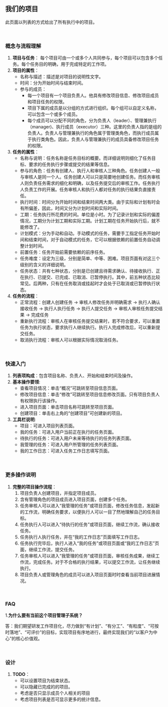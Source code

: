 ## 我们的项目
此页面以列表的方式给出了所有执行中的项目。

<br/>

### 概念与流程理解
1. **项目与任务**： 每个项目可由一个或多个人共同参与，每个项目可以包含多个任务。每个任务目的明确，用于完成特定的工作项。
2. **项目的属性**：
	* 名称与描述：描述是对项目的说明性文字。
	* 时间：分为开始时间与结束时间。
	* 参与的成员：
		* 每一个项目有一个项目负责人。他具有修改项目信息、修改项目成员和项目任务的权限。
		* 项目下属的成员是以分组的方式进行组织。每个组可以自定义名称，可以包含一个或多个成员。
		* 每个成员可以分配不同的角色，分为负责人（leader）、管理兼执行（manager)、执行成员（executor）三种。这里的负责人指的是组的负责人。负责人与管理兼执行的角色属于管理类角色，而执行成员属于执行类角色。因此，负责人与管理兼执行的成员具备修改项目任务的权限。
3. **任务的属性**：
	* 名称与说明：任务名称是任务目标的概要。而详细说明则细化了任务目标、要求的任务执行步骤或提交的结果等信息。
	* 参与的角色：任务有创建人、执行人和审核人三种角色。任务创建人一般与审核人是同一个人。任务创建人可以只是简要地创建任务。而任务审核人则负责任务需求的细化和明确，以及任务提交后的审核工作。任务执行人负责工作的开展。任务审核人和执行人都对任务的执行结果负直接责任。
	* 执行时间：时间分为开始时间和结束时间两大类。由于实际和计划有时会有所偏差，因此，时间又分为计划时间和实际时间。
	* 工期：任务执行所花费的时间。单位是小时。为了记录计划和实际的偏差情况，工期分为计划工期和实际工期。计划工期在任务开始执行后，就不能修改了。
	* 计划模式：分为手动和自动。手动模式的任务，需要手工指定任务开始时间和结束时间，对于自动模式的任务，它可以根据依赖的前置任务自动调整计划时间。
	* 前置任务：任务开始前需要依赖的前序任务。
	* 任务难度：设定为三级，分别是简单、中等、困难。项目页面有对这三个级别的含义的详细说明。
	* 任务状态：共有七种状态，分别是已创建且待需求确认、待接收执行、正在执行、已提交、已完成、已取消、已暂停执行。其中，前五种状态比较常见。后两种，只有在任务取消或挂起时才会处于已取消或已暂停执行状态。
4. **任务的流程**：
	* 正常流程：创建人创建任务 -> 审核人修改任务并明确需求 -> 执行人确认接收任务 -> 执行人执行任务 -> 执行人提交任务 -> 审核人审核任务提交结果 -> 完成任务
	* 重新执行流程：审核人在审核任务提交结果时，若不符合要求，可以重置任务为执行状态，要求执行人继续执行。执行人完成修改后，可以重新提交任务。
	* 取消执行流程：审核人可以根据实际情况取消任务。

<br/>

### 快速入门
1. **列表项构成**：包含项目名称、负责人、开始和结束时间及操作。
2. **基本操作要领**: 
	* 查看项目情况：单击“概况”可跳转至项目信息页面。
	* 修改项目信息：单击“修改”可跳转至项目信息修改页面。只有项目负责人有权限执行该操作。
	* 进入项目页面：单击项目名称可跳转至项目页面。
	* 创建项目：单击右上角的“创建项目”可创建新的项目。
3. **工具栏说明**: 
	* 项目：可进入项目列表页面。
	* 我的任务：可进入用户当前正在执行的任务页面。
	* 待执行的任务：可进入用户未来等待执行的任务列表页面。
	* 我管理的任务：可进入用户所管理的任务列表页面。
	* 我的工作日志：可进入任务工作日志填写页面。

<br/>

### 更多操作说明
1. **完整的项目操作流程**：
	1. 项目负责人创建项目，并指定项目成员。
	2. 含有管理角色的项目成员进入项目页面，创建多个任务。
	3. 任务审核人可以进入“我管理的任务”或项目页面，修改任务信息，发起新的工作流，明确任务要求，以便执行人可以一目了然地理解自己的任务目标。
	4. 任务执行人可以进入“待执行的任务”或项目页面，继续工作流，确认接收任务。
	5. 任务执行人执行任务，并在“我的工作日志”页面填写工作日志。
	6. 任务执行完毕后，执行人进入“我的任务”或项目页面或“我的工作日志”页面，继续工作流，提交任务。
	7. 任务审核人可以进入“我管理的任务”或项目页面，审核任务成果，继续工作流，完成任务。对于不合格的执行结果，可以提交工作流，让任务继续执行。
	8. 项目负责人或管理角色的成员可以进入项目页面时时查看当前项目进展情况。

<br/>

### FAQ
1.**为什么要有当前这个项目管理子系统？**

答：我们期望研发工作项目化，尽力做到“有计划”、“有分工”、“有粒度”、“可按时落地”、“可评价”的目标，实现项目有序地进行，最终实现我们的“以客户为中心”的核心价值观。

<br/>

### 设计
1. **TODO**：
	* 可以设置项目为结束状态。
	* 可以隐藏已完成的的项目。
	* 考虑是否只显示成员个人相关的项目
	* 考虑项目列表是否可显示更多的统计信息。


